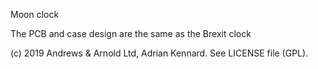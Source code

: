 Moon clock

The PCB and case design are the same as the Brexit clock

(c) 2019 Andrews & Arnold Ltd, Adrian Kennard. See LICENSE file (GPL).
